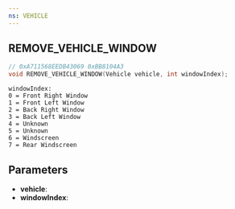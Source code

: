 ```yaml
---
ns: VEHICLE
---
```

## REMOVE_VEHICLE_WINDOW

```c
// 0xA711568EEDB43069 0xBB8104A3
void REMOVE_VEHICLE_WINDOW(Vehicle vehicle, int windowIndex);
```

```
windowIndex:
0 = Front Right Window
1 = Front Left Window
2 = Back Right Window
3 = Back Left Window
4 = Unknown
5 = Unknown
6 = Windscreen
7 = Rear Windscreen
```

## Parameters
* **vehicle**: 
* **windowIndex**: 

